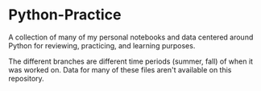 # Python-Practice
A collection of many of my personal notebooks and data centered around Python for reviewing, practicing, and learning purposes.

The different branches are different time periods (summer, fall) of when it was worked on. Data for many of these files aren't available on this repository.
